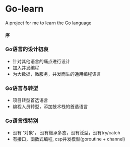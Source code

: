 # Go-learn
A project for me to learn the Go language

#### 序
### Go语言的设计初衷
* 针对其他语言的痛点进行设计
* 加入并发编程
* 为大数据，微服务，并发而生的通用编程语言

### Go语言与转型
* 项目转型首选语言
* 编程人员转型，添加技术栈的首选语言

### Go语言很特别
* 没有 '对象'， 没有继承多态，没有泛型，没有try/catch
* 有接口，函数式编程, csp并发模型(goroutine + channel)
